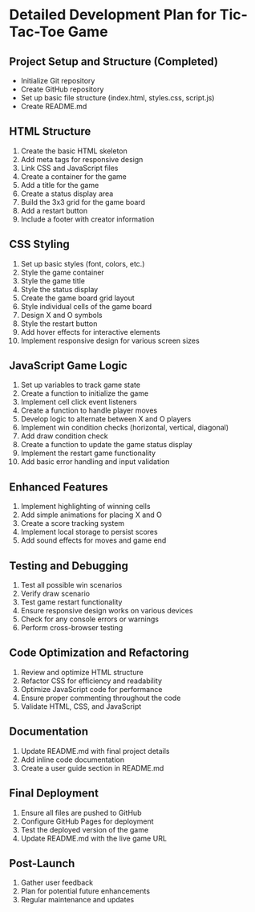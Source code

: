# Detailed Development Plan for Tic-Tac-Toe Game

## Project Setup and Structure (Completed)
- Initialize Git repository
- Create GitHub repository
- Set up basic file structure (index.html, styles.css, script.js)
- Create README.md

## HTML Structure
1. Create the basic HTML skeleton
2. Add meta tags for responsive design
3. Link CSS and JavaScript files
4. Create a container for the game
5. Add a title for the game
6. Create a status display area
7. Build the 3x3 grid for the game board
8. Add a restart button
9. Include a footer with creator information

## CSS Styling
1. Set up basic styles (font, colors, etc.)
2. Style the game container
3. Style the game title
4. Style the status display
5. Create the game board grid layout
6. Style individual cells of the game board
7. Design X and O symbols
8. Style the restart button
9. Add hover effects for interactive elements
10. Implement responsive design for various screen sizes

## JavaScript Game Logic
1. Set up variables to track game state
2. Create a function to initialize the game
3. Implement cell click event listeners
4. Create a function to handle player moves
5. Develop logic to alternate between X and O players
6. Implement win condition checks (horizontal, vertical, diagonal)
7. Add draw condition check
8. Create a function to update the game status display
9. Implement the restart game functionality
10. Add basic error handling and input validation

## Enhanced Features
1. Implement highlighting of winning cells
2. Add simple animations for placing X and O
3. Create a score tracking system
4. Implement local storage to persist scores
5. Add sound effects for moves and game end

## Testing and Debugging
1. Test all possible win scenarios
2. Verify draw scenario
3. Test game restart functionality
4. Ensure responsive design works on various devices
5. Check for any console errors or warnings
6. Perform cross-browser testing

## Code Optimization and Refactoring
1. Review and optimize HTML structure
2. Refactor CSS for efficiency and readability
3. Optimize JavaScript code for performance
4. Ensure proper commenting throughout the code
5. Validate HTML, CSS, and JavaScript

## Documentation
1. Update README.md with final project details
2. Add inline code documentation
3. Create a user guide section in README.md

## Final Deployment
1. Ensure all files are pushed to GitHub
2. Configure GitHub Pages for deployment
3. Test the deployed version of the game
4. Update README.md with the live game URL

## Post-Launch
1. Gather user feedback
2. Plan for potential future enhancements
3. Regular maintenance and updates